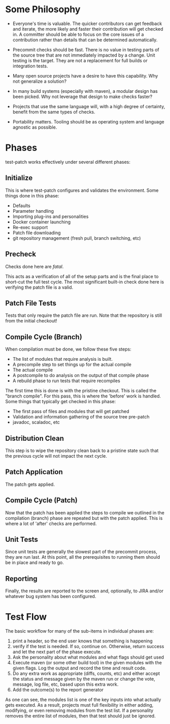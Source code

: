 <!---
  Licensed under the Apache License, Version 2.0 (the "License");
  you may not use this file except in compliance with the License.
  You may obtain a copy of the License at

   http://www.apache.org/licenses/LICENSE-2.0

  Unless required by applicable law or agreed to in writing, software
  distributed under the License is distributed on an "AS IS" BASIS,
  WITHOUT WARRANTIES OR CONDITIONS OF ANY KIND, either express or implied.
  See the License for the specific language governing permissions and
  limitations under the License. See accompanying LICENSE file.
-->

# Some Philosophy

* Everyone's time is valuable.  The quicker contributors can get feedback and iterate, the more likely and faster their contribution will get checked in.  A committer should be able to focus on the core issues of a contribution rather than details that can be determined automatically.

* Precommit checks should be fast.  There is no value in testing parts of the source tree that are not immediately impacted by a change.  Unit testing is the target. They are not a replacement for full builds or integration tests.

* Many open source projects have a desire to have this capability.  Why not generalize a solution?

* In many build systems (especially with maven), a modular design has been picked.  Why not leverage that design to make checks faster?

* Projects that use the same language will, with a high degree of certainty, benefit from the same types of checks.

* Portability matters.  Tooling should be as operating system and language agnostic as possible.

# Phases

test-patch works effectively under several different phases:

## Initialize

This is where test-patch configures and validates the environment.  Some things done in this phase:

* Defaults
* Parameter handling
* Importing plug-ins and personalities
* Docker container launching
* Re-exec support
* Patch file downloading
* git repository management (fresh pull, branch switching, etc)

## Precheck

Checks done here are *fatal*.

This acts as a verification of all of the setup parts and is the final place to short-cut the full test cycle.  The most significant built-in check done here is verifying the patch file is a valid.

## Patch File Tests

Tests that only require the patch file are run.  Note that the repository is still from the initial checkout!

## Compile Cycle (Branch)

When compilation must be done, we follow these five steps:

* The list of modules that require analysis is built.
* A precompile step to set things up for the actual compile
* The actual compile
* A postcompile to do analysis on the output of that compile phase
* A rebuild phase to run tests that require recompiles

The first time this is done is with the pristine checkout.  This is called the "branch compile".  For this pass, this is where the 'before' work is handled.  Some things that typically get checked in this phase:

* The first pass of files and modules that will get patched
* Validation and information gathering of the source tree pre-patch
* javadoc, scaladoc, etc

## Distribution Clean

This step is to wipe the repository clean back to a pristine state such that the previous cycle will not impact the next cycle.

## Patch Application

The patch gets applied.

## Compile Cycle (Patch)

Now that the patch has been applied the steps to compile we outlined in the compilation (branch) phase are repeated but with the patch applied. This is where a lot of 'after' checks are performed.

## Unit Tests

Since unit tests are generally the slowest part of the precommit process, they are run last.  At this point, all the prerequisites to running them should be in place and ready to go.

## Reporting

Finally, the results are reported to the screen and, optionally, to JIRA and/or whatever bug system has been configured.

# Test Flow

The basic workflow for many of the sub-items in individual phases are:

1. print a header, so the end user knows that something is happening
1. verify if the test is needed.  If so, continue on.  Otherwise, return success and let the next part of the phase execute.
1. Ask the personality about what modules and what flags should get used
1. Execute maven (or some other build tool) in the given modules with the given flags. Log the output and record the time and result code.
1. Do any extra work as appropriate (diffs, counts, etc) and either accept the status and message given by the maven run or change the vote, message, log file, etc, based upon this extra work.
1. Add the outcome(s) to the report generator

As one can see, the modules list is one of the key inputs into what actually gets executed.  As a result, projects must full flexibility in either adding, modifying, or even removing modules from the test list.  If a personality removes the entire list of modules, then that test should just be ignored.

